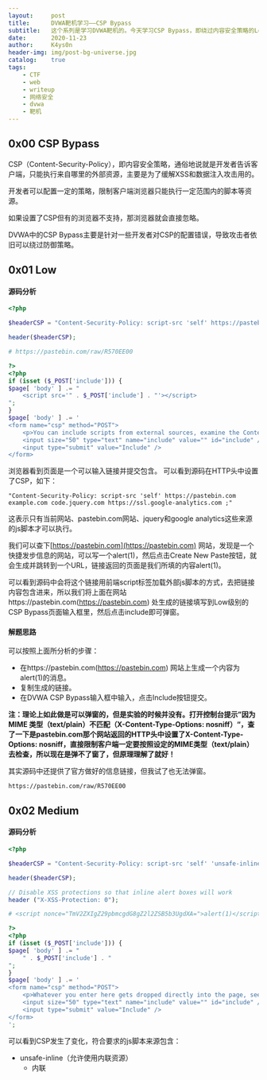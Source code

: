 ```yaml
---
layout:     post
title:      DVWA靶机学习——CSP Bypass
subtitle:   这个系列是学习DVWA靶机的。今天学习CSP Bypass，即绕过内容安全策略的Low、Medium、High、Impossible级别。
date:       2020-11-23
author:     K4ys0n
header-img: img/post-bg-universe.jpg
catalog:    true
tags:
    - CTF
    - web
    - writeup
    - 网络安全
    - dvwa
    - 靶机
---
```




## 0x00 CSP Bypass

CSP（Content-Security-Policy），即内容安全策略，通俗地说就是开发者告诉客户端，只能执行来自哪里的外部资源，主要是为了缓解XSS和数据注入攻击用的。

开发者可以配置一定的策略，限制客户端浏览器只能执行一定范围内的脚本等资源。

如果设置了CSP但有的浏览器不支持，那浏览器就会直接忽略。

DVWA中的CSP Bypass主要是针对一些开发者对CSP的配置错误，导致攻击者依旧可以绕过防御策略。



## 0x01 Low

#### 源码分析
```php
<?php

$headerCSP = "Content-Security-Policy: script-src 'self' https://pastebin.com  example.com code.jquery.com https://ssl.google-analytics.com ;"; // allows js from self, pastebin.com, jquery and google analytics.

header($headerCSP);

# https://pastebin.com/raw/R570EE00

?>
<?php
if (isset ($_POST['include'])) {
$page[ 'body' ] .= "
    <script src='" . $_POST['include'] . "'></script>
";
}
$page[ 'body' ] .= '
<form name="csp" method="POST">
    <p>You can include scripts from external sources, examine the Content Security Policy and enter a URL to include here:</p>
    <input size="50" type="text" name="include" value="" id="include" />
    <input type="submit" value="Include" />
</form>
```
浏览器看到页面是一个可以输入链接并提交包含。
可以看到源码在HTTP头中设置了CSP，如下：

```
"Content-Security-Policy: script-src 'self' https://pastebin.com  example.com code.jquery.com https://ssl.google-analytics.com ;"
```
这表示只有当前网站、pastebin.com网站、jquery和google analytics这些来源的js脚本才可以执行。

我们可以查下[https://pastebin.com](https://pastebin.com) 网站，发现是一个快捷发步信息的网站，可以写一个alert(1)，然后点击Create New Paste按钮，就会生成并跳转到一个URL，链接返回的页面是我们所填的内容alert(1)。

可以看到源码中会将这个链接用前端script标签加载外部js脚本的方式，去把链接内容包含进来，所以我们将上面在网站https://pastebin.com(https://pastebin.com) 处生成的链接填写到Low级别的CSP Bypass页面输入框里，然后点击include即可弹窗。

#### 解题思路
可以按照上面所分析的步骤：
- 在https://pastebin.com(https://pastebin.com) 网站上生成一个内容为alert(1)的消息。
- 复制生成的链接。
- 在DVWA CSP Bypass输入框中输入，点击Include按钮提交。

**注：理论上如此做是可以弹窗的，但是实验的时候并没有。打开控制台提示”因为 MIME 类型（text/plain）不匹配（X-Content-Type-Options: nosniff）“，查了一下是pastebin.com那个网站返回的HTTP头中设置了X-Content-Type-Options: nosniff，直接限制客户端一定要按照设定的MIME类型（text/plain）去检查，所以现在是弹不了窗了，但原理理解了就好！**


其实源码中还提供了官方做好的信息链接，但我试了也无法弹窗。
```
https://pastebin.com/raw/R570EE00
```



## 0x02 Medium
#### 源码分析
```php
<?php

$headerCSP = "Content-Security-Policy: script-src 'self' 'unsafe-inline' 'nonce-TmV2ZXIgZ29pbmcgdG8gZ2l2ZSB5b3UgdXA=';";

header($headerCSP);

// Disable XSS protections so that inline alert boxes will work
header ("X-XSS-Protection: 0");

# <script nonce="TmV2ZXIgZ29pbmcgdG8gZ2l2ZSB5b3UgdXA=">alert(1)</script>

?>
<?php
if (isset ($_POST['include'])) {
$page[ 'body' ] .= "
    " . $_POST['include'] . "
";
}
$page[ 'body' ] .= '
<form name="csp" method="POST">
    <p>Whatever you enter here gets dropped directly into the page, see if you can get an alert box to pop up.</p>
    <input size="50" type="text" name="include" value="" id="include" />
    <input type="submit" value="Include" />
</form>
';
```
可以看到CSP发生了变化，符合要求的js脚本来源包含：
- unsafe-inline（允许使用内联资源）
	- 内联<script>元素
	- javascript:URL
	- 内联事件处理程序（如onclick='alert(1)'）
	- 内联<style>元素等
- nonce-source（仅允许特定的内联脚本块）
	- nonce=“TmV2ZXIgZ29pbmcgdG8gZ2l2ZSB5b3UgdXA=”

#### 解题思路
根据资源限定，我们只需要构造script标签，并且携带nonce属性即可。
构造如下代码：
```html
<script nonce="TmV2ZXIgZ29pbmcgdG8gZ2l2ZSB5b3UgdXA=">alert(1)</script>
```
直接输入输入框，弹窗成功！



## 0x03 High
#### 源码分析
high.php
```php
<?php
$headerCSP = "Content-Security-Policy: script-src 'self';";
header($headerCSP);
?>
<?php
if (isset ($_POST['include'])) {
$page[ 'body' ] .= "
    " . $_POST['include'] . "
";
}
$page[ 'body' ] .= '
<form name="csp" method="POST">
    <p>The page makes a call to ' . DVWA_WEB_PAGE_TO_ROOT . '/vulnerabilities/csp/source/jsonp.php to load some code. Modify that page to run your own code.</p>
    <p>1+2+3+4+5=<span id="answer"></span></p>
    <input type="button" id="solve" value="Solve the sum" />
</form>

<script src="source/high.js"></script>
```
high.js
```javascript
function clickButton() {
    var s = document.createElement("script");
    s.src = "source/jsonp.php?callback=solveSum";
    document.body.appendChild(s);
}

function solveSum(obj) {
    if ("answer" in obj) {
        document.getElementById("answer").innerHTML = obj['answer'];
    }
}

var solve_button = document.getElementById ("solve");

if (solve_button) {
    solve_button.addEventListener("click", function() {
        clickButton();
    });
}
```
浏览器中可以看到当前页面已经没有输入框了，只有一个按钮。源码审计可以看到CSP策略只允许“self”，也就是只允许当前页面的 js 脚本。

源码中js脚本文件中，按照流程是
- 监听click事件，当确认点击时，调用执行clickButton()函数
- clickButton()函数会写入script标签去导入jsonp.php，并且链接带有变量callback="solveSum"

```php
# jsonp.php
<?php
header("Content-Type: application/json; charset=UTF-8");

if (array_key_exists ("callback", $_GET)) {
	$callback = $_GET['callback'];
} else {
	return "";
}

$outp = array ("answer" => "15");

echo $callback . "(".json_encode($outp).")";
?>
```

- 调用solveSum(obj)函数将obj['answer']=15插入到当前的HTML文件中。

从流程可以看出callback实际上是调用了一个js函数并执行。所以可以直接抓包改callback的值，改成自己想要的js函数即可。

#### 解题思路
用Burpsuite拦截，将get请求中的变量callback的值修改为alert(1)即可，修改后如下：
```
GET /dvwa/vulnerabilities/csp/source/jsonp.php?callback=alert(1) HTTP/1.1
Host: 127.0.0.1:9000
User-Agent: Mozilla/5.0 (Windows NT 6.1; Win64; x64; rv:79.0) Gecko/20100101 Firefox/79.0
Accept: */*
Accept-Language: zh-CN,zh;q=0.8,zh-TW;q=0.7,zh-HK;q=0.5,en-US;q=0.3,en;q=0.2
Accept-Encoding: gzip, deflate
Connection: close
Referer: http://127.0.0.1:9000/dvwa/vulnerabilities/csp/
Cookie: security=high; PHPSESSID=fbag9cl6ld7igjdjkdetgprhlv
```
修改后点击发送，弹窗成功！



## 0x04 Impossible

#### 源码分析
impossible.js
```javascript
function clickButton() {
    var s = document.createElement("script");
    s.src = "source/jsonp_impossible.php";
    document.body.appendChild(s);
}

function solveSum(obj) {
    if ("answer" in obj) {
        document.getElementById("answer").innerHTML = obj['answer'];
    }
}

var solve_button = document.getElementById ("solve");

if (solve_button) {
    solve_button.addEventListener("click", function() {
        clickButton();
    });
}
```
jsonp.php
```php
<?php
header("Content-Type: application/json; charset=UTF-8");

$outp = array ("answer" => "15");

echo "solveSum (".json_encode($outp).")";
?>
```
简单对比一下High和Impossible级别，就只是去掉了容易被利用的callback变量，直接将answer=15写死在代码里了。

#### 解题思路
无。



## 0x05 小结

防御方法：
- 能不给用户输入的就尽量不要给，特别是一些敏感数据操作时，尽量不要留有用户执行函数的机会。
- 实在需要用户输入的地方需要严格控制函数关键词，过滤危险函数。



## 0x06 参考

[https://www.cnblogs.com/-zhong/p/10906270.html](https://www.cnblogs.com/-zhong/p/10906270.html)